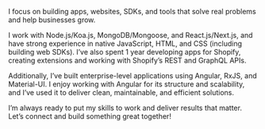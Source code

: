 I focus on building apps, websites, SDKs, and tools that solve real problems and help businesses grow.

I work with Node.js/Koa.js, MongoDB/Mongoose, and React.js/Next.js, and have strong experience in native JavaScript, HTML, and CSS (including building web SDKs). I’ve also spent 1 year developing apps for Shopify, creating extensions and working with Shopify’s REST and GraphQL APIs.

Additionally, I’ve built enterprise-level applications using Angular, RxJS, and Material-UI. I enjoy working with Angular for its structure and scalability, and I’ve used it to deliver clean, maintainable, and efficient solutions.

I’m always ready to put my skills to work and deliver results that matter. Let’s connect and build something great together!

<!---
danil-baranovskyi/danil-baranovskyi is a ✨ special ✨ repository because its `README.md` (this file) appears on your GitHub profile.
You can click the Preview link to take a look at your changes.
--->
